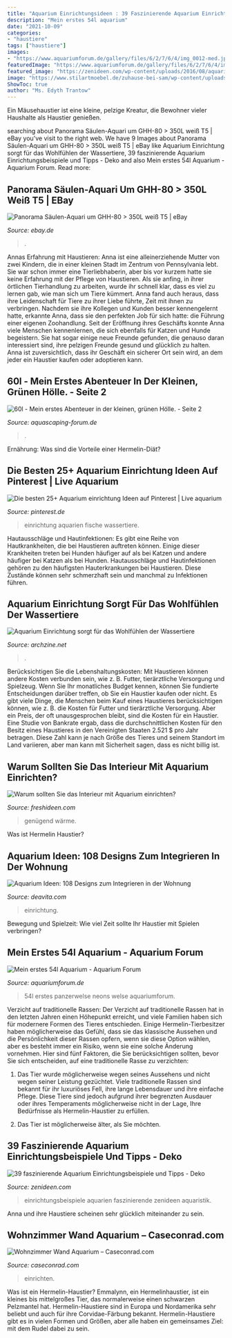 ```yaml
---
title: "Aquarium Einrichtungsideen : 39 Faszinierende Aquarium Einrichtungsbeispiele Und Tipps"
description: "Mein erstes 54l aquarium"
date: "2021-10-09"
categories:
- "haustiere"
tags: ["haustiere"]
images:
- "https://www.aquariumforum.de/gallery/files/6/2/7/6/4/img_0012-med.jpg"
featuredImage: "https://www.aquariumforum.de/gallery/files/6/2/7/6/4/img_0012-med.jpg"
featured_image: "https://zenideen.com/wp-content/uploads/2016/08/aquarium-einrichtungsbeispiele-tropik.jpg"
image: "https://www.stilartmoebel.de/zuhause-bei-sam/wp-content/uploads/2016/06/aquarium-einrichten-tipps.jpg"
ShowToc: true
author: "Ms. Edyth Trantow"
---
```



Ein Mäusehaustier ist eine kleine, pelzige Kreatur, die Bewohner vieler Haushalte als Haustier genießen.

	

		
searching about Panorama Säulen-Aquari um GHH-80 &gt; 350L weiß T5 | eBay you've visit to the right web. We have 9 Images about Panorama Säulen-Aquari um GHH-80 &gt; 350L weiß T5 | eBay like Aquarium Einrichtung sorgt für das Wohlfühlen der Wassertiere, 39 faszinierende Aquarium Einrichtungsbeispiele und Tipps - Deko and also Mein erstes 54l Aquarium - Aquarium Forum. Read more:
		
    
## Panorama Säulen-Aquari Um GHH-80 &gt; 350L Weiß T5 | EBay

<img loading=lazy src="https://www.alpuna.de/eBay/Tierwelt/Aquarien/GHH_Serie/GHH-80/GHH-80_titan_940x655.jpg" onerror="this.onerror=null;this.src='https://tse4.mm.bing.net/th?id=OIP.LreoWcV57m91gsEZZp9kJQHaFK&amp;pid=15.1';" alt="Panorama Säulen-Aquari um GHH-80 &gt; 350L weiß T5 | eBay">

_Source: ebay.de_

>. 

	

Annas Erfahrung mit Haustieren:
Anna ist eine alleinerziehende Mutter von zwei Kindern, die in einer kleinen Stadt im Zentrum von Pennsylvania lebt. Sie war schon immer eine Tierliebhaberin, aber bis vor kurzem hatte sie keine Erfahrung mit der Pflege von Haustieren. Als sie anfing, in ihrer örtlichen Tierhandlung zu arbeiten, wurde ihr schnell klar, dass es viel zu lernen gab, wie man sich um Tiere kümmert. Anna fand auch heraus, dass ihre Leidenschaft für Tiere zu ihrer Liebe führte, Zeit mit ihnen zu verbringen. Nachdem sie ihre Kollegen und Kunden besser kennengelernt hatte, erkannte Anna, dass sie den perfekten Job für sich hatte: die Führung einer eigenen Zoohandlung. Seit der Eröffnung ihres Geschäfts konnte Anna viele Menschen kennenlernen, die sich ebenfalls für Katzen und Hunde begeistern. Sie hat sogar einige neue Freunde gefunden, die genauso daran interessiert sind, ihre pelzigen Freunde gesund und glücklich zu halten. Anna ist zuversichtlich, dass ihr Geschäft ein sicherer Ort sein wird, an dem jeder ein Haustier kaufen oder adoptieren kann.

    
## 60l - Mein Erstes Abenteuer In Der Kleinen, Grünen Hölle. - Seite 2

<img loading=lazy src="http://www.aquascaping-forum.de/wcf/images/photos/photo-878-322c76f0.jpg" onerror="this.onerror=null;this.src='https://tse2.mm.bing.net/th?id=OIP.U4jKjOf74K4rNYNlgdQLmAHaEi&amp;pid=15.1';" alt="60l - Mein erstes Abenteuer in der kleinen, grünen Hölle. - Seite 2">

_Source: aquascaping-forum.de_

>. 

	

Ernährung: Was sind die Vorteile einer Hermelin-Diät?

    
## Die Besten 25+ Aquarium Einrichtung Ideen Auf Pinterest | Live Aquarium

<img loading=lazy src="https://i.pinimg.com/736x/a5/a5/a5/a5a5a5831166f55eb119353b29f3acbf--lifestyle.jpg" onerror="this.onerror=null;this.src='https://tse4.mm.bing.net/th?id=OIP.1xl_UeKxPVDM7lF7bdQBdwHaIL&amp;pid=15.1';" alt="Die besten 25+ Aquarium einrichtung Ideen auf Pinterest | Live aquarium">

_Source: pinterest.de_

>einrichtung aquarien fische wassertiere. 

	

Hautausschläge und Hautinfektionen:
Es gibt eine Reihe von Hautkrankheiten, die bei Haustieren auftreten können. Einige dieser Krankheiten treten bei Hunden häufiger auf als bei Katzen und andere häufiger bei Katzen als bei Hunden. Hautausschläge und Hautinfektionen gehören zu den häufigsten Hauterkrankungen bei Haustieren. Diese Zustände können sehr schmerzhaft sein und manchmal zu Infektionen führen.

    
## Aquarium Einrichtung Sorgt Für Das Wohlfühlen Der Wassertiere

<img loading=lazy src="https://archzine.net/wp-content/uploads/2016/11/aquarium-deko-aquarium-gestaltung-aquarium-für-kleine-fische-aquarium-einrichten-1.jpg" onerror="this.onerror=null;this.src='https://tse3.mm.bing.net/th?id=OIP.rfX8Mxf3t54GDDAp4EcLugHaFj&amp;pid=15.1';" alt="Aquarium Einrichtung sorgt für das Wohlfühlen der Wassertiere">

_Source: archzine.net_

>. 

	

Berücksichtigen Sie die Lebenshaltungskosten: Mit Haustieren können andere Kosten verbunden sein, wie z. B. Futter, tierärztliche Versorgung und Spielzeug. Wenn Sie Ihr monatliches Budget kennen, können Sie fundierte Entscheidungen darüber treffen, ob Sie ein Haustier kaufen oder nicht.
Es gibt viele Dinge, die Menschen beim Kauf eines Haustieres berücksichtigen können, wie z. B. die Kosten für Futter und tierärztliche Versorgung. Aber ein Preis, der oft unausgesprochen bleibt, sind die Kosten für ein Haustier. Eine Studie von Bankrate ergab, dass die durchschnittlichen Kosten für den Besitz eines Haustieres in den Vereinigten Staaten 2.521 $ pro Jahr betragen. Diese Zahl kann je nach Größe des Tieres und seinem Standort im Land variieren, aber man kann mit Sicherheit sagen, dass es nicht billig ist.

    
## Warum Sollten Sie Das Interieur Mit Aquarium Einrichten?

<img loading=lazy src="https://freshideen.com/wp-content/uploads/2016/06/aquarium-eirichten-design-atmosphäre-einrichtungsbeispiele-wandgestaltung-weißes-violett.jpg" onerror="this.onerror=null;this.src='https://tse2.mm.bing.net/th?id=OIP.vZhLnqx492LvFS6zb7bMdwHaFA&amp;pid=15.1';" alt="Warum sollten Sie das Interieur mit Aquarium einrichten?">

_Source: freshideen.com_

>genügend wärme. 

	

Was ist Hermelin Haustier?

    
## Aquarium Ideen: 108 Designs Zum Integrieren In Der Wohnung

<img loading=lazy src="https://deavita.com/wp-content/uploads/2013/07/aquarium-designs-wohnzimmer-schwarz-weiße-einrichtung.jpg" onerror="this.onerror=null;this.src='https://tse2.mm.bing.net/th?id=OIP.3KESDtMFJrSjt3PrcMxprwHaEf&amp;pid=15.1';" alt="Aquarium Ideen: 108 Designs zum Integrieren in der Wohnung">

_Source: deavita.com_

>einrichtung. 

	

Bewegung und Spielzeit: Wie viel Zeit sollte Ihr Haustier mit Spielen verbringen?

    
## Mein Erstes 54l Aquarium - Aquarium Forum

<img loading=lazy src="https://www.aquariumforum.de/gallery/files/6/2/7/6/4/img_0012-med.jpg" onerror="this.onerror=null;this.src='https://tse4.mm.bing.net/th?id=OIP.FSmOgrltvbLhdPQ75JUbmwHaFj&amp;pid=15.1';" alt="Mein erstes 54l Aquarium - Aquarium Forum">

_Source: aquariumforum.de_

>54l erstes panzerwelse neons welse aquariumforum. 

	

Verzicht auf traditionelle Rassen:
Der Verzicht auf traditionelle Rassen hat in den letzten Jahren einen Höhepunkt erreicht, und viele Familien haben sich für modernere Formen des Tieres entschieden. Einige Hermelin-Tierbesitzer haben möglicherweise das Gefühl, dass sie das klassische Aussehen und die Persönlichkeit dieser Rassen opfern, wenn sie diese Option wählen, aber es besteht immer ein Risiko, wenn sie eine solche Änderung vornehmen. Hier sind fünf Faktoren, die Sie berücksichtigen sollten, bevor Sie sich entscheiden, auf eine traditionelle Rasse zu verzichten:
1. Das Tier wurde möglicherweise wegen seines Aussehens und nicht wegen seiner Leistung gezüchtet. Viele traditionelle Rassen sind bekannt für ihr luxuriöses Fell, ihre lange Lebensdauer und ihre einfache Pflege. Diese Tiere sind jedoch aufgrund ihrer begrenzten Ausdauer oder ihres Temperaments möglicherweise nicht in der Lage, Ihre Bedürfnisse als Hermelin-Haustier zu erfüllen.

2. Das Tier ist möglicherweise älter, als Sie möchten.

    
## 39 Faszinierende Aquarium Einrichtungsbeispiele Und Tipps - Deko

<img loading=lazy src="https://zenideen.com/wp-content/uploads/2016/08/aquarium-einrichtungsbeispiele-tropik.jpg" onerror="this.onerror=null;this.src='https://tse3.mm.bing.net/th?id=OIP.s9LPWHzhNVpypTZUZPrQiQHaFj&amp;pid=15.1';" alt="39 faszinierende Aquarium Einrichtungsbeispiele und Tipps - Deko">

_Source: zenideen.com_

>einrichtungsbeispiele aquarien faszinierende zenideen aquaristik. 

	

Anna und ihre Haustiere scheinen sehr glücklich miteinander zu sein.

    
## Wohnzimmer Wand Aquarium – Caseconrad.com

<img loading=lazy src="https://www.stilartmoebel.de/zuhause-bei-sam/wp-content/uploads/2016/06/aquarium-einrichten-tipps.jpg" onerror="this.onerror=null;this.src='https://tse3.mm.bing.net/th?id=OIP.55AyG2ZsubzbJO1Qks00-AHaE8&amp;pid=15.1';" alt="Wohnzimmer Wand Aquarium – Caseconrad.com">

_Source: caseconrad.com_

>einrichten. 

	

Was ist ein Hermelin-Haustier?
Emmalynn, ein Hermelinhaustier, ist ein kleines bis mittelgroßes Tier, das normalerweise einen schwarzen Pelzmantel hat. Hermelin-Haustiere sind in Europa und Nordamerika sehr beliebt und auch für ihre Corvidae-Färbung bekannt. Hermelin-Haustiere gibt es in vielen Formen und Größen, aber alle haben ein gemeinsames Ziel: mit dem Rudel dabei zu sein.


